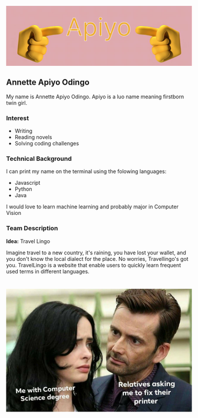 ![apiyo-pointer](./images/apiyo.svg)
## Annette Apiyo Odingo
My name is Annette Apiyo Odingo. Apiyo is a luo name meaning firstborn twin girl. 
### Interest
  - Writing
  - Reading novels
  - Solving coding challenges

### Technical Background
I can print my name on the terminal using the folowing languages:
  - Javascript
  - Python
  - Java
  
I would love to learn machine learning and probably major in Computer Vision

### Team Description
<strong>Idea:</strong>  Travel Lingo  

Imagine travel to a new country, it's raining, you have lost your wallet, and you don't know the local dialect for the place. No worries, Travellingo's got you. TravelLingo is a website that enable users to quickly learn frequent used terms in different languages.

# 



![meme](./images/meme.jpeg)
